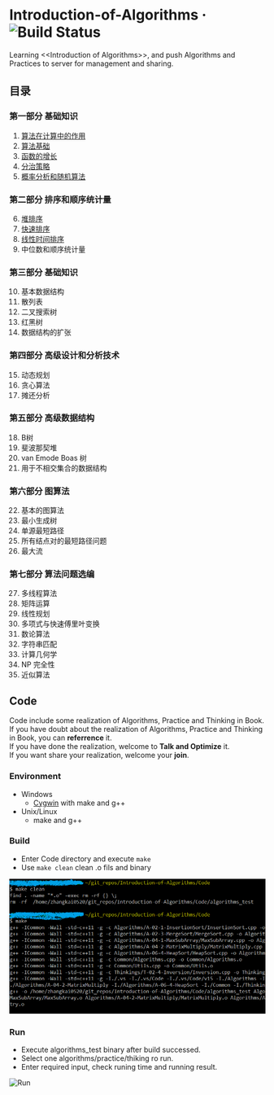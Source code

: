# Introduction-of-Algorithms &middot;  ![Build Status](https://www.travis-ci.org/maomao9003/Introduction-of-Algorithms.svg?branch=master)
Learning &lt;&lt;Introduction of Algorithms>>, and push Algorithms and Practices to server for management and sharing.

## 目录
### 第一部分 基础知识
1. [算法在计算中的作用](Docs/Chapter/1.算法在计算中的作用.md)
1. [算法基础](Docs/Chapter/2.算法基础.md)
1. [函数的增长](Docs/Chapter/3.函数的增长.md)
1. [分治策略](Docs/Chapter/4.分治策略.md)
1. [概率分析和随机算法](Docs/Chapter/5.概率分析和随机算法.md)
### 第二部分 排序和顺序统计量
6. [堆排序](Docs/Chapter/6.堆排序.md)
1. [快速排序](Docs/Chapter/7.快速排序.md)
1. [线性时间排序](Docs/Chapter/8.线性时间排序.md)
1. 中位数和顺序统计量
### 第三部分 基础知识
10. 基本数据结构
1. 散列表
1. 二叉搜索树
1. 红黑树
1. 数据结构的扩张
### 第四部分 高级设计和分析技术
15. 动态规划
1. 贪心算法
1. 摊还分析
### 第五部分 高级数据结构
18. B树
1. 斐波那契堆
1. van Emode Boas 树
1. 用于不相交集合的数据结构
### 第六部分 图算法
22. 基本的图算法
1. 最小生成树
1. 单源最短路径
1. 所有结点对的最短路径问题
1. 最大流
### 第七部分 算法问题选编
27. 多线程算法
1. 矩阵运算
1. 线性规划
1. 多项式与快速傅里叶变换
1. 数论算法
1. 字符串匹配
1. 计算几何学
1. NP 完全性
1. 近似算法

## Code
Code include some realization of Algorithms, Practice and Thinking in Book.  
If you have doubt about the realization of Algorithms, Practice and Thinking in Book, you can **referrence** it.  
If you have done the realization, welcome to **Talk and Optimize** it.  
If you want share your realization, welcome your **join**.

### Environment
* Windows
    * [Cygwin](http://www.cygwin.com/) with make and g++
* Unix/Linux
    * make and g++

### Build
* Enter Code directory and execute `make`
* Use `make clean` clean .o fils and binary  
  
![Build](res/Build.PNG)

### Run
* Execute algorithms_test binary after build successed.
* Select one algorithms/practice/thiking ro run.
* Enter required input, check runing time and running result.  
  
![Run](res/Run.PNG)
